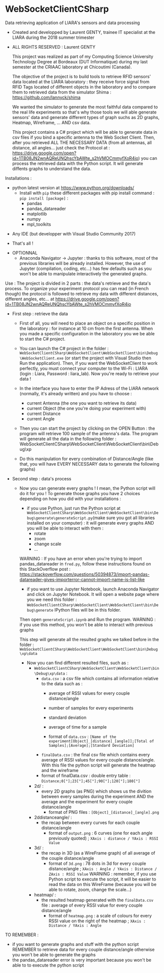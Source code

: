 # WebSocketClientCSharp
Data retrieving application of LIARA's sensors and data processing

- Created and developped by Laurent GENTY, trainee IT specialist at the LIARA during the 2018 summer trimester
- ALL RIGHTS RESERVED : Laurent GENTY

  This project was realized as part of my Computing Science University Technology Degree at Bordeaux (DUT Informatique) during my last semester
  at the CRIAAC laboratory at Chicoutimi (Canada).

  The objective of the project is to build tools to retrieve RFID sensors' data located at the LIARA laboratory : they receive force signal
  from RFID Tags located of different objects in the laboratory and to compare them to retrieved data from the simulator Shima : https://github.com/Iannyck/shima

  We wanted the simulator to generate the most faithful data compared to the real life experiments so that's why those tools we will able
  generate sensors' data and generate different types of graph suchs as 2D graphs, Heatmap, Wireframe, ... AND csv data.

  This project contains a C# project which will be able to generate data in csv files if you bind a specific antenna to the Web Socket Client.
  Then, after you retrieved ALL THE NECESSARY DATA (from all antennas, all distance, all angles... just check the Protocol at :
  https://drive.google.com/open?id=1TB08JN2wnAQReUNQhscYbAWte_s2hVMOCmmyfXoR4io) you can process the retrieved data with the Python script.
  It will generate diffents graphs to understand the data.

Installations :
* python latest version at https://www.python.org/downloads/
  - Install with `pip` these different packages with pip install command : `pip install [package]` :
    * pandas
    * pandas_datareader
    * matplotlib
    * numpy
    * mpl_toolkits

- Any IDE (but developper with Visual Studio Community 2017)

* That's all !

- OPTIONNAL
  - Anaconda Navigator -> Jupyter : thanks to this software, most of the previous libraries will be already installed. However, the use of Jupyter (compilation, coding, etc...) has few defaults such as you won't be able to manipulate interactively the generated graphs.

Use :
  The project is divided in 2 parts : the data's retrieve and the data's process. To organize your experiment protocol you can read (in French though)
  the protocol is followed to retrieve my data with different distances, different angles, etc... at   https://drive.google.com/open?id=1TB08JN2wnAQReUNQhscYbAWte_s2hVMOCmmyfXoR4io

  - First step : retrieve the data
    - First of all, you will need to place an object on a specific position in the laboratory : for instance at 10 cm from the first antenna. When you made a specific configuration in the laboratory you we be able to start the C# project.

    - You can launch the C# project in the folder : `WebSocketClientCSharp\WebSocketClient\WebSocketClient\bin\Debug\WebSocketClient.exe` (or start the project with Visual Studio then Run the application). Then, if you want the WebSocketClient to work perfectly, you must connect your computer to the Wi-Fi : LIARA (login : Liara, Password : liara_lab). Now you're ready to retrieve your data !

    - In the interface you have to enter the IP Adress of the LIARA network (normally, it's already written) and you have to choose :
      - current Antenna (the one you want to retrieve its data)
      - current Object (the one you're doing your experiment with)
      - current Distance
      - current Angle

    - Then you can start the project by clicking on the OPEN Button : the program will retrieve 100 sample of the antenna's data. The program will generate all the data in the following folder : WebSocketClientCSharp\WebSocketClient\WebSocketClient\bin\Debug\xp

    - Do this manipulation for every combination of Distance/Angle (like that, you will have EVERY NECESSARY data to generate the following graphs)

  - Second step : data's process
    - Now you can generate every graphs ! I mean, the Python script will do it for you ! To generate those graphs you have 2 choices depending on how you did with your installations :
      - if you use Python, just run the Python script at `WebSocketClientCSharp\WebSocketClient\WebSocketClient\bin\Debug\generate\generateScript.py`(make sure you got all libraries installed on your computer) : it will generate every graphs AND you will be able to interact with them :
        - rotate
        - zoom
        - change scale
        - ...

      WARNING : If you have an error when you're trying to import pandas_datareader in `fred.py`, follow these instructions found on this StackOverflow post : https://stackoverflow.com/questions/50394873/import-pandas-datareader-gives-importerror-cannot-import-name-is-list-like

      - if you want to use Jupyter Notebook, launch Anaconda Navigator and click on Jupyter Notebook. It will open a website page where you we need this folder : `WebSocketClientCSharp\WebSocketClient\WebSocketClient\bin\Debug\generate` IPython files will be in this folder.

      Then open `generateScript.ipynb` and Run the program.
      WARNING : if you use this method, you won't be able to interact with previous graphs

      This step will generate all the resulted graphs we talked before in the folder : `WebSocketClientCSharp\WebSocketClient\WebSocketClient\bin\Debug\xp\data`

      - Now you can find different resulted files, such as :
        - `WebSocketClientCSharp\WebSocketClient\WebSocketClient\bin\Debug\xp\data` :
          - `data.csv` : a csv file which contains all information relative to the data such as :
            - average of RSSI values for every couple distance/angle
            - number of samples for every experiments
            - standard deviation
            - average of time for a sample

            - format of `data.csv` : `[Name of the experiment[Object]_[distance]_[angle]];[Total of Samples];[Average];[Standard Deviation]`
          - `finalData.csv` : the final csv file which contains every average of RSSI values for every couple distance/angle. With this file the python script will generate the heatmap and the wireframe
          - format of finalData.csv : double entry table : `Distance;0[°];23[°];45[°];90[°];120[°];180[°]`
        - 2d/ :
          - every 2D graphs (as PNG) which shows us the divition between every samples during the experiment AND the average and the experiment for every couple distance/angle
            - format of PNG files : `[Object]_[distance]_[angle].png`
        - 2ddistanceangle/ :
          - the recap between every curves for each couple distance/angle
            - format of `output.png` : 6 curves (one for each angle previously quoted) ; `XAxis : distance / YAxis : RSSI Value`
        - 3d/ :
          - the recap in 3D (as a WireFrame graph) of all average of the couple distance/angle
            - format of `3d.png` : 78 dots in 3d for every couple distance/angle ; `XAxis : Angle / YAxis : Distance / ZAxis : RSSI Value`
            WARNING : remember, if you use Python script to execute the script, it will be easier to read the data on this WireFrame (because you will be able to rotate, zoom, change the scale...)
        - heatmap/ :
          - the resulted heatmap generated with the `finalData.csv` file : average of every RSSI value for every couple distance/angle
            - format of `heatmap.png` : a scale of colours for every RSSI value on the right of the heatmap ; `XAxis : Distance / YAxis : Angle`

TO REMEMBER :
  - if you want to generate graphs and stuff with the python script REMEMBER to retrieve data for every couple distance/angle otherwise
  you won't be able to generate the graphs
  - the pandas_datareader error is very important because you won't be able to to execute the python script
